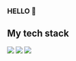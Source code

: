 ### HELLO 👋
<h2>My tech stack </h2>

<p>
<img src="https://img.shields.io/badge/HTML5-orange?style=flat&logo=HTML5&logoColor=white"/>
<img src="https://img.shields.io/badge/CSS3-blue?style=flat&logo=CSS3&logoColor=white"/>
<img src="https://img.shields.io/badge/JavaScript-inactive?style=flat&logo=JavaScript&logoColor=#F7DF1E"/>
</p>
 
